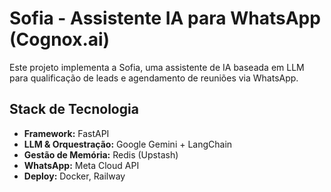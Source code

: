 # Sofia - Assistente IA para WhatsApp (Cognox.ai)

Este projeto implementa a Sofia, uma assistente de IA baseada em LLM para qualificação de leads e agendamento de reuniões via WhatsApp.

## Stack de Tecnologia
- **Framework:** FastAPI
- **LLM & Orquestração:** Google Gemini + LangChain
- **Gestão de Memória:** Redis (Upstash)
- **WhatsApp:** Meta Cloud API
- **Deploy:** Docker, Railway
